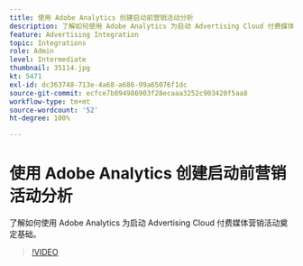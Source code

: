 ```yaml
---
title: 使用 Adobe Analytics 创建启动前营销活动分析
description: 了解如何使用 Adobe Analytics 为启动 Advertising Cloud 付费媒体营销活动奠定基础。
feature: Advertising Integration
topic: Integrations
role: Admin
level: Intermediate
thumbnail: 35114.jpg
kt: 5471
exl-id: dc363748-713e-4a68-a686-99a65076f1dc
source-git-commit: ecfce7b894986903f28ecaaa3252c903420f5aa8
workflow-type: tm+mt
source-wordcount: '52'
ht-degree: 100%

---
```


# 使用 Adobe Analytics 创建启动前营销活动分析

了解如何使用 Adobe Analytics 为启动 Advertising Cloud 付费媒体营销活动奠定基础。

>[!VIDEO](https://video.tv.adobe.com/v/40939/?quality=12&learn=on&captions=chi_hans)
